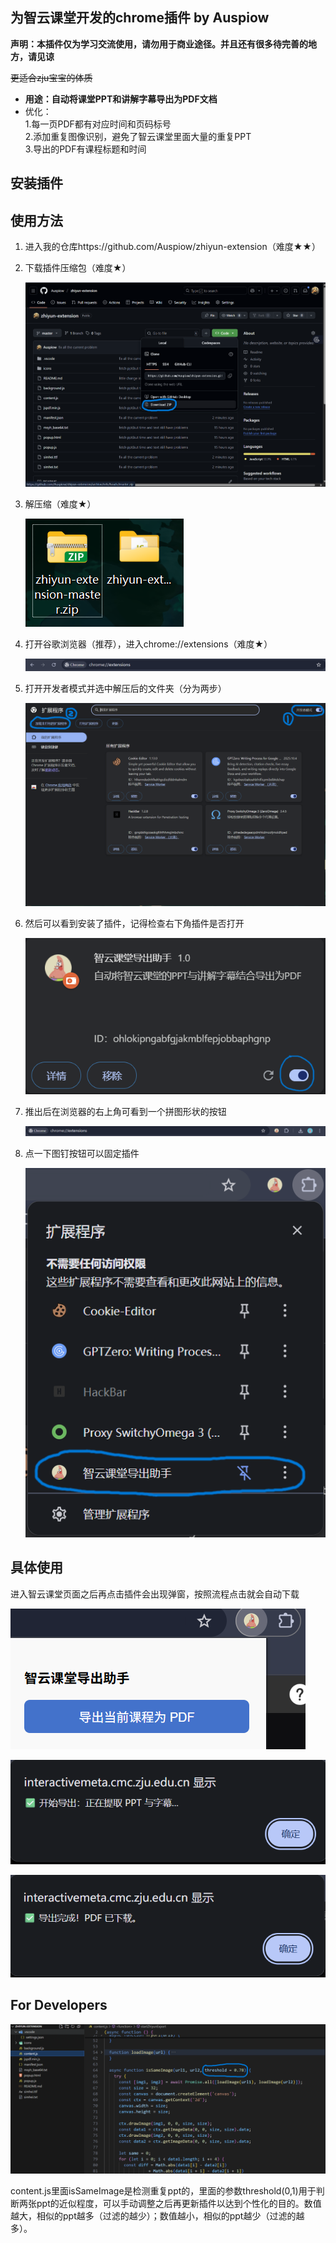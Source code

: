 ## 为智云课堂开发的chrome插件 by Auspiow

**声明：本插件仅为学习交流使用，请勿用于商业途径。并且还有很多待完善的地方，请见谅**

<del>更适合zju宝宝的体质</del>

* **用途：自动将课堂PPT和讲解字幕导出为PDF文档**  
* 优化：  
    1.每一页PDF都有对应时间和页码标号  
    2.添加重复图像识别，避免了智云课堂里面大量的重复PPT  
    3.导出的PDF有课程标题和时间  



##  安装插件

## 使用方法

1. 进入我的仓库https://github.com/Auspiow/zhiyun-extension（难度★★）

2. 下载插件压缩包（难度★）

   ![](.\assets\1.png)

3. 解压缩（难度★）

   ![2](.\assets\2.png)

4. 打开谷歌浏览器（推荐），进入chrome://extensions（难度★）

   ![3](.\assets\3.png)

5. 打开开发者模式并选中解压后的文件夹（分为两步）

   ![4](.\assets\4.png)

6. 然后可以看到安装了插件，记得检查右下角插件是否打开

   ![5](./assets/5.png)

7. 推出后在浏览器的右上角可看到一个拼图形状的按钮

   ![6](./assets/6.png)

8. 点一下图钉按钮可以固定插件

   ![7](./assets/7.png)

   

## 具体使用

进入智云课堂页面之后再点击插件会出现弹窗，按照流程点击就会自动下载

![8](./assets/8.png)

![9](./assets/9.png)

![10](./assets/10.png)



## For Developers

![11](./assets/11.png)

content.js里面isSameImage是检测重复ppt的，里面的参数threshold(0,1)用于判断两张ppt的近似程度，可以手动调整之后再更新插件以达到个性化的目的。数值越大，相似的ppt越多（过滤的越少）；数值越小，相似的ppt越少（过滤的越多）。